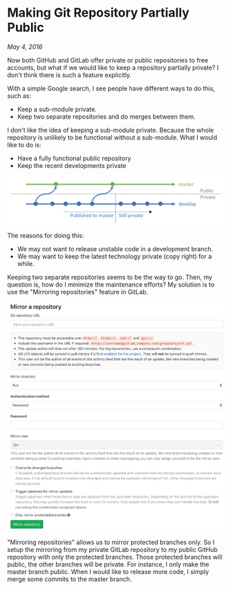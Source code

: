 # Making Git Repository Partially Public

_May 4, 2016_

Now both GitHub and GitLab offer private or public repositories to free accounts, but what if we would like to keep a repository partially private? I don't think there is such a feature explicitly.

With a simple Google search, I see people have different ways to do this, such as:
* Keep a sub-module private.
* Keep two separate repositories and do merges between them.

I don't like the idea of keeping a sub-module private. Because the whole repository is unlikely to be functional without a sub-module. What I would like to do is:
* Have a fully functional public repository
* Keep the recent developments private

![Public master Branch and Private develop Branch](../../../static/images/swift/20190516_GitBranches.png)

The reasons for doing this:
* We may not want to release unstable code in a development branch.
* We may want to keep the latest technology private (copy right) for a while.

Keeping two separate repositories seems to be the way to go. Then, my question is, how do I minimize the maintenance efforts? My solution is to use the "Mirroring repositories" feature in GitLab.

![GitLab Settings - Mirror Repository](../../../static/images/swift/20190516_MirrorRepository.png)

"Mirroring repositories" allows us to mirror protected branches only. So I setup the mirroring from my private GitLab repository to my public GitHub repository with only the protected branches. Those protected branches will public, the other branches will be private. For instance, I only make the master branch public. When I would like to release more code, I simply merge some commits to the master branch.